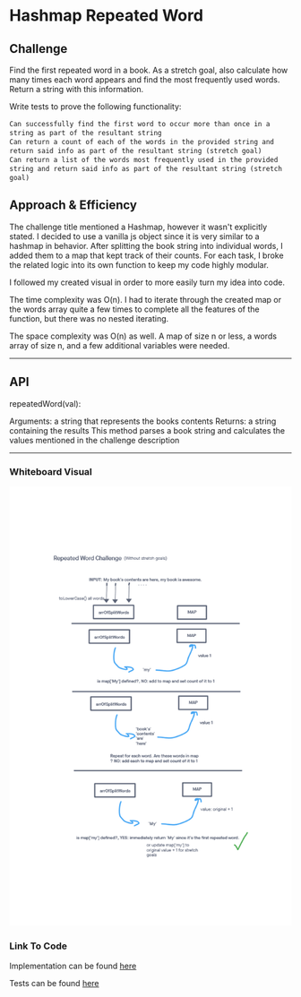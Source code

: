 # Hashmap Repeated Word

## Challenge

Find the first repeated word in a book. As a stretch goal, also calculate how many times each word appears and find the most frequently used words. Return a string with this information.

Write tests to prove the following functionality:

    Can successfully find the first word to occur more than once in a string as part of the resultant string
    Can return a count of each of the words in the provided string and return said info as part of the resultant string (stretch goal)
    Can return a list of the words most frequently used in the provided string and return said info as part of the resultant string (stretch goal)

## Approach & Efficiency
<!-- What approach did you take? Why? What is the Big O space/time for this approach? -->
The challenge title mentioned a Hashmap, however it wasn't explicitly stated. I decided to use a vanilla js object since it is very similar to a hashmap in behavior. After splitting the book string into individual words, I added them to a map that kept track of their counts. For each task, I broke the related logic into its own function to keep my code highly modular.

I followed my created visual in order to more easily turn my idea into code.

The time complexity was O(n). I had to iterate through the created map or the words array quite a few times to complete all the features of the function, but there was no nested iterating.

The space complexity was O(n) as well. A map of size n or less, a words array of size n, and a few additional variables were needed.

-----

## API
<!-- Description of each method publicly available to your Linked List -->
  repeatedWord(val):

  Arguments: a string that represents the books contents
  Returns: a string containing the results
  This method parses a book string and calculates the values mentioned in the challenge description

-----

### Whiteboard Visual

![repeated words diagram](./repeatedWord.png)

### Link To Code

Implementation can be found [here](./repeatedWord.js)

Tests can be found [here](./repeatedWord.test.js)
